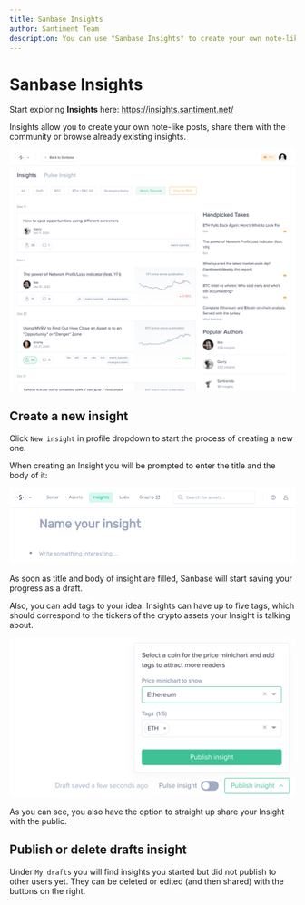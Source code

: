 ```yaml
---
title: Sanbase Insights
author: Santiment Team
description: You can use "Sanbase Insights" to create your own note-like posts, share them with the community or browse existing.
---
```

# Sanbase Insights

Start exploring **Insights** here: https://insights.santiment.net/


Insights allow you to create your own note-like posts,
share them with the community or browse already existing insights.

![](page.png)


## Create a new insight

Click `New insight` in profile dropdown to start the process of
creating a new one.

When creating an Insight you will be prompted to enter the title and the
body of it:

![](new.png)

As soon as title and body of insight are filled, Sanbase will start saving your
progress as a draft.

Also, you can add tags to your idea. Insights can have up to five
tags, which should correspond to the tickers of the crypto assets your
Insight is talking about.

![](prepublish.png)

As you can see, you also have the option to straight up share your
Insight with the public.

## Publish or delete drafts insight

Under `My drafts` you will find insights you started but did not
publish to other users yet. They can be deleted or edited (and then shared) with the
buttons on the right.
